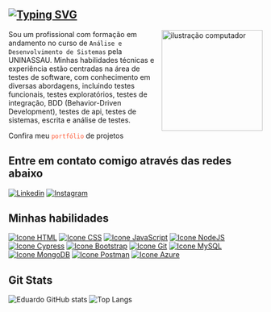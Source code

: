 ## [![Typing SVG](https://readme-typing-svg.demolab.com?font=Fira+Code&pause=1000&color=8749F2&random=false&width=435&lines=Ol%C3%A1%2C+seja+bem-vindo(a)+ao+meu+perfil!;Meu+nome+%C3%A9+Eduardo+Rodrigues;E+sou+de+Lauro+de+Freitas+-+BA)](https://git.io/typing-svg)
<img src="https://user-images.githubusercontent.com/74038190/219925470-37670a3b-c3e2-4af7-b468-673c6dd99d16.png" alt="ilustração computador" min-width="200px" max-width="200px" width="200px" align="right">

Sou um profissional com formação em andamento no curso de `Análise e Desenvolvimento de Sistemas` pela UNINASSAU. Minhas habilidades técnicas e experiência estão centradas na área de testes de software, com conhecimento em diversas abordagens, incluindo testes funcionais, testes exploratórios, testes de integração, BDD (Behavior-Driven Development), testes de api, testes de sistemas, escrita e análise de testes.

Confira meu <a href="https://eduardostr.github.io/" target="_blank" style="text-decoration: none; color: #ff5733;">`portfólio`</a> de projetos

## Entre em contato comigo através das redes abaixo

[![Linkedin](https://skillicons.dev/icons?i=linkedin)](https://www.linkedin.com/in/eduardo-rodrigues-368870293/)
[![Instagram](https://skillicons.dev/icons?i=instagram)](https://www.instagram.com/eduu.rodriguues/)

## Minhas habilidades
<div style="display: inline-block">
    <a href="https://developer.mozilla.org/en-US/docs/Web/HTML" target="_blank"><img alt="Icone HTML" src="https://skillicons.dev/icons?i=html"/></a>
    <a href="https://developer.mozilla.org/en-US/docs/Web/CSS" target="_blank"><img alt="Icone CSS" src="https://skillicons.dev/icons?i=css"/></a>
    <a href="https://developer.mozilla.org/en-US/docs/Web/JavaScript" target="_blank"><img alt="Icone JavaScript" src="https://skillicons.dev/icons?i=js"/></a>
    <a href="https://nodejs.org/api/documentation.html" target="_blank"><img alt="Icone NodeJS" src="https://skillicons.dev/icons?i=nodejs"/></a>
    <a href="https://docs.cypress.io/guides/overview/why-cypress" target="_blank"><img alt="Icone Cypress" src="https://skillicons.dev/icons?i=cypress"/></a>
    <a href="https://getbootstrap.com/" target="_blank"><img alt="Icone Bootstrap" src="https://skillicons.dev/icons?i=bootstrap"/></a>
    <a href="https://git-scm.com/doc" target="_blank"><img alt="Icone Git" src="https://skillicons.dev/icons?i=git"/></a>
    <a href="https://dev.mysql.com/doc/" target="_blank"><img alt="Icone MySQL" src="https://skillicons.dev/icons?i=mysql"/></a>
    <a href="https://www.mongodb.com/docs/" target="_blank"><img alt="Icone MongoDB" src="https://skillicons.dev/icons?i=mongodb"/></a>
    <a href="https://learning.postman.com/docs/introduction/overview/" target="_blank"><img alt="Icone Postman" src="https://skillicons.dev/icons?i=postman"/></a>
    <a href="https://learn.microsoft.com/pt-br/azure/?product=popular" target="_blank"><img alt="Icone Azure" src="https://skillicons.dev/icons?i=azure"/></a>

## Git Stats
![Eduardo GitHub stats](https://github-readme-stats.vercel.app/api?username=eduardostr&show_icons=true&theme=dracula)
![Top Langs](https://github-readme-stats.vercel.app/api/top-langs/?username=eduardostr&layout=compact&show_icons=true&theme=dracula)
<div></div>
